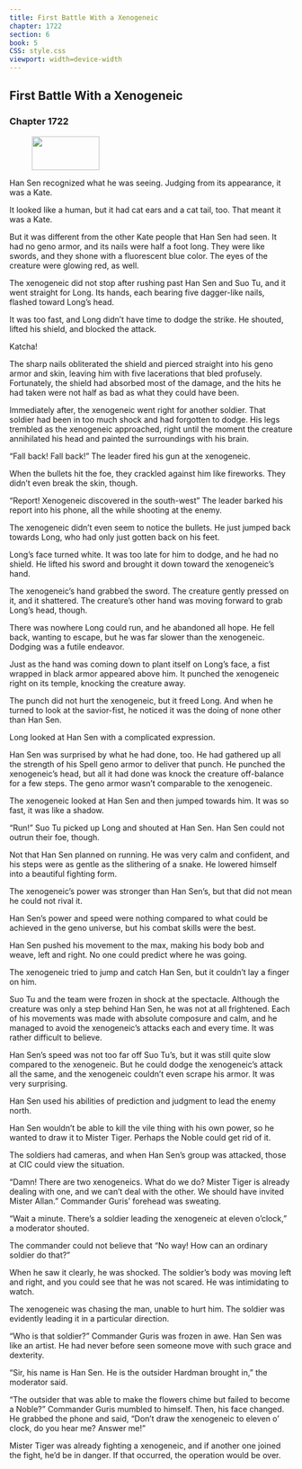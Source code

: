 ```yaml
---
title: First Battle With a Xenogeneic
chapter: 1722
section: 6
book: 5
CSS: style.css
viewport: width=device-width
---
```


## First Battle With a Xenogeneic

### Chapter 1722

<figure>
	<img src="../Images/gem.gif" alt="" id="gem" width="120" height="60" />
</figure>

Han Sen recognized what he was seeing. Judging from its appearance, it was a Kate.

It looked like a human, but it had cat ears and a cat tail, too. That meant it was a Kate.

But it was different from the other Kate people that Han Sen had seen. It had no geno armor, and its nails were half a foot long. They were like swords, and they shone with a fluorescent blue color. The eyes of the creature were glowing red, as well.

The xenogeneic did not stop after rushing past Han Sen and Suo Tu, and it went straight for Long. Its hands, each bearing five dagger-like nails, flashed toward Long’s head.

It was too fast, and Long didn’t have time to dodge the strike. He shouted, lifted his shield, and blocked the attack.

Katcha!

The sharp nails obliterated the shield and pierced straight into his geno armor and skin, leaving him with five lacerations that bled profusely. Fortunately, the shield had absorbed most of the damage, and the hits he had taken were not half as bad as what they could have been.

Immediately after, the xenogeneic went right for another soldier. That soldier had been in too much shock and had forgotten to dodge. His legs trembled as the xenogeneic approached, right until the moment the creature annihilated his head and painted the surroundings with his brain.

“Fall back! Fall back!” The leader fired his gun at the xenogeneic.

When the bullets hit the foe, they crackled against him like fireworks. They didn’t even break the skin, though.

“Report! Xenogeneic discovered in the south-west” The leader barked his report into his phone, all the while shooting at the enemy.

The xenogeneic didn’t even seem to notice the bullets. He just jumped back towards Long, who had only just gotten back on his feet.

Long’s face turned white. It was too late for him to dodge, and he had no shield. He lifted his sword and brought it down toward the xenogeneic’s hand.

The xenogeneic’s hand grabbed the sword. The creature gently pressed on it, and it shattered. The creature’s other hand was moving forward to grab Long’s head, though.

There was nowhere Long could run, and he abandoned all hope. He fell back, wanting to escape, but he was far slower than the xenogeneic. Dodging was a futile endeavor.

Just as the hand was coming down to plant itself on Long’s face, a fist wrapped in black armor appeared above him. It punched the xenogeneic right on its temple, knocking the creature away.

The punch did not hurt the xenogeneic, but it freed Long. And when he turned to look at the savior-fist, he noticed it was the doing of none other than Han Sen.

Long looked at Han Sen with a complicated expression.

Han Sen was surprised by what he had done, too. He had gathered up all the strength of his Spell geno armor to deliver that punch. He punched the xenogeneic’s head, but all it had done was knock the creature off-balance for a few steps. The geno armor wasn’t comparable to the xenogeneic.

The xenogeneic looked at Han Sen and then jumped towards him. It was so fast, it was like a shadow.

“Run!” Suo Tu picked up Long and shouted at Han Sen. Han Sen could not outrun their foe, though.

Not that Han Sen planned on running. He was very calm and confident, and his steps were as gentle as the slithering of a snake. He lowered himself into a beautiful fighting form.

The xenogeneic’s power was stronger than Han Sen’s, but that did not mean he could not rival it.

Han Sen’s power and speed were nothing compared to what could be achieved in the geno universe, but his combat skills were the best.

Han Sen pushed his movement to the max, making his body bob and weave, left and right. No one could predict where he was going.

The xenogeneic tried to jump and catch Han Sen, but it couldn’t lay a finger on him.

Suo Tu and the team were frozen in shock at the spectacle. Although the creature was only a step behind Han Sen, he was not at all frightened. Each of his movements was made with absolute composure and calm, and he managed to avoid the xenogeneic’s attacks each and every time. It was rather difficult to believe.

Han Sen’s speed was not too far off Suo Tu’s, but it was still quite slow compared to the xenogeneic. But he could dodge the xenogeneic’s attack all the same, and the xenogeneic couldn’t even scrape his armor. It was very surprising.

Han Sen used his abilities of prediction and judgment to lead the enemy north.

Han Sen wouldn’t be able to kill the vile thing with his own power, so he wanted to draw it to Mister Tiger. Perhaps the Noble could get rid of it.

The soldiers had cameras, and when Han Sen’s group was attacked, those at CIC could view the situation.

“Damn! There are two xenogeneics. What do we do? Mister Tiger is already dealing with one, and we can’t deal with the other. We should have invited Mister Allan.” Commander Guris’ forehead was sweating.

“Wait a minute. There’s a soldier leading the xenogeneic at eleven o’clock,” a moderator shouted.

The commander could not believe that “No way! How can an ordinary soldier do that?”

When he saw it clearly, he was shocked. The soldier’s body was moving left and right, and you could see that he was not scared. He was intimidating to watch.

The xenogeneic was chasing the man, unable to hurt him. The soldier was evidently leading it in a particular direction.

“Who is that soldier?” Commander Guris was frozen in awe. Han Sen was like an artist. He had never before seen someone move with such grace and dexterity.

“Sir, his name is Han Sen. He is the outsider Hardman brought in,” the moderator said.

“The outsider that was able to make the flowers chime but failed to become a Noble?” Commander Guris mumbled to himself. Then, his face changed. He grabbed the phone and said, “Don’t draw the xenogeneic to eleven o’ clock, do you hear me? Answer me!”

Mister Tiger was already fighting a xenogeneic, and if another one joined the fight, he’d be in danger. If that occurred, the operation would be over.